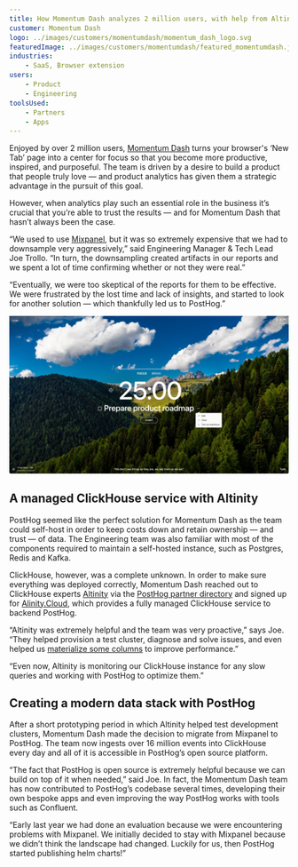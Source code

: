 ```yaml
---
title: How Momentum Dash analyzes 2 million users, with help from Altinity
customer: Momentum Dash
logo: ../images/customers/momentumdash/momentum_dash_logo.svg
featuredImage: ../images/customers/momentumdash/featured_momentumdash.jpeg
industries:
    - SaaS, Browser extension
users:
    - Product
    - Engineering
toolsUsed:
    - Partners
    - Apps
---
```


Enjoyed by over 2 million users, [Momentum Dash](https://momentumdash.com/) turns your browser's ‘New Tab’ page into a center for focus so that you become more productive, inspired, and purposeful. The team is driven by a desire to build a product that people truly love — and product analytics has given them a strategic advantage in the pursuit of this goal.  

However, when analytics play such an essential role in the business it’s crucial that you’re able to trust the results — and for Momentum Dash that hasn’t always been the case. 

“We used to use [Mixpanel](/blog/why-i-ditched-google-analytics-for-posthog), but it was so extremely expensive that we had to downsample very aggressively,” said Engineering Manager & Tech Lead Joe Trollo. “In turn, the downsampling created artifacts in our reports and we spent a lot of time confirming whether or not they were real.”

“Eventually, we were too skeptical of the reports for them to be effective. We were frustrated by the lost time and lack of insights, and started to look for another solution — which thankfully led us to PostHog.”

![Momentum Dashboard](../images/customers/momentumdash/momentumdash_screenshot.jpeg)

## A managed ClickHouse service with Altinity
PostHog seemed like the perfect solution for Momentum Dash as the team could self-host in order to keep costs down and retain ownership — and trust — of data. The Engineering team was also familiar with most of the components required to maintain a self-hosted instance, such as Postgres, Redis and Kafka. 

ClickHouse, however, was a complete unknown. In order to make sure everything was deployed correctly, Momentum Dash reached out to ClickHouse experts [Altinity](https://altinity.com/) via the [PostHog partner directory](https://posthog.com/partners) and signed up for [Alinity.Cloud](https://altinity.com/cloud-database/), which provides a fully managed ClickHouse service to backend PostHog. 

“Altinity was extremely helpful and the team was very proactive,” says Joe. “They helped provision a test cluster, diagnose and solve issues, and even helped us [materialize some columns](https://posthog.com/blog/clickhouse-materialized-columns) to improve performance.”

“Even now, Altinity is monitoring our ClickHouse instance for any slow queries and working with PostHog to optimize them.”

<BorderWrapper>
    <Quote
        imageSource="/images/customers/joe_trollo.jpeg"
        size="md"
        name="Joe Trollo"
        title="Engineering Manager & Tech Lead, Momentum Dash"
        quote={`“Right now we're looking at funnels and conversion rates to see what motivates people to sign-up. We're doing experimentation around onboarding too, to teach users about the product.”`}
    />
</BorderWrapper>

## Creating a modern data stack with PostHog
After a short prototyping period in which Altinity helped test development clusters, Momentum Dash made the decision to migrate from Mixpanel to PostHog. The team now ingests over 16 million events into ClickHouse every day and all of it is accessible in PostHog’s open source platform. 

“The fact that PostHog is open source is extremely helpful because we can build on top of it when needed,” said Joe. In fact, the Momentum Dash team has now contributed to PostHog’s codebase several times, developing their own bespoke apps and even improving the way PostHog works with tools such as Confluent.

“Early last year we had done an evaluation because we were encountering problems with Mixpanel. We initially decided to stay with Mixpanel because we didn’t think the landscape had changed. Luckily for us, then PostHog started publishing helm charts!”
